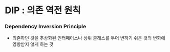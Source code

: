 # DIP : 의존 역전 원칙 
### Dependency Inversion Principle
- 의존하던 것을 추상화된 인터페이스나 상위 클래스를 두어 변하기 쉬운 것의 변화에 영향받지 않게 하는 것